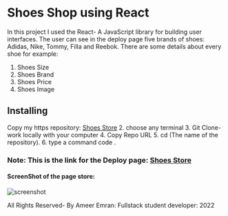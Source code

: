 # Shoes Shop using React
In this project I used the React- A JavaScript library for building user interfaces.
The user can see in the deploy page five brands of shoes: Adidas, Nike, Tommy, Filla and Reebok. 
There are some details about every shoe for example: 
1. Shoes Size
2. Shoes Brand
3. Shoes Price
4. Shoes Image

## Installing
 Copy my https repository: <a href="https://github.com/Fullstack-Alfanar/React-Homework-Ameer.git"
  target="_blank">Shoes Store</a>
2. choose any terminal
3. Git Clone- work locally with your computer
4. Copy Repo URL
5. cd (The name of the repository).
6. type a command code .

### Note: This is the link for the Deploy page: <a href="https://shoes-store-zmnr.onrender.com/" target="_blank">Shoes Store</a>

#### ScreenShot of the page store: 
![screenshot](/src/assets/images/project%20screenshot1.jpg)

All Rights Reserved- By Ameer Emran: Fullstack student developer: 2022
